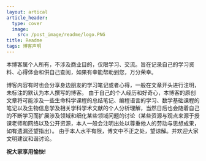 ```yaml
---
layout: artical
article_header:
  type: cover
  image:
    src: /post_image/readme/logo.PNG
title: Readme
tags: 博客声明
---
```


本博客属个人所有，不涉及商业目的，仅限学习、交流。旨在记录自己的学习资料、心得体会和供自己查阅，如果有幸能帮助到您，万分荣幸。

<!--more-->

博客内容有时也会分享身边朋友的学习笔记或者心得，一般在文章开头进行注明，未标注的默认为本人撰写的博客。
由于自己的个人经历和好奇心，本博客的原创文章将可能涉及一些生命科学课程的总结笔记、编程语言的学习、数学基础课程的笔记以及生物信息学及相关学科学术文献的个人分析理解，当然日后也会随着自己的不断学习而扩展涉及领域和细化某些领域问题的讨论（某些资源与观点来源于授课老师和网络以及公开资源，本人一般会注明出处以尊重他人的劳动与思想成果，如有遗漏还望指出）。
由于本人水平有限，博文中不正之处，望谅解。并欢迎大家文明建议和谐讨论。

**祝大家享用愉快!**



